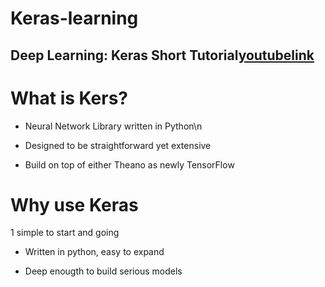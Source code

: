 # Keras-learning

## Deep Learning: Keras Short Tutorial[youtubelink](https://www.youtube.com/watch?v=Tp3SaRbql4k)

# What is Kers?

- Neural Network Library written in Python\n

- Designed to be straightforward yet extensive

- Build on top of either Theano as newly TensorFlow

# Why use Keras

1 simple to start and going

* Written in python, easy to expand

* Deep enougth to build serious models

